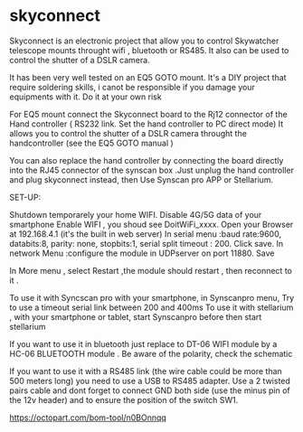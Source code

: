 # skyconnect



Skyconnect is an electronic project that allow you to control Skywatcher telescope mounts throught wifi , bluetooth or RS485. 
It also can be used to control the shutter of a DSLR camera.

It has been very well tested on an EQ5 GOTO mount.
It's a DIY project that require soldering skills, i canot be responsible if you damage your equipments with it. Do it at your own risk

For EQ5 mount connect the Skyconnect board to the Rj12 connector of the Hand controller ( RS232 link. Set the hand controller to PC direct mode)
It allows you to control the shutter of a DSLR camera throught the handcontroller (see the EQ5 GOTO manual ) 

You can also replace the hand controller by connecting the board directly into the RJ45 connector of the synscan box .Just unplug the hand controller and plug skyconnect instead, then Use Synscan pro APP or Stellarium.

SET-UP:

Shutdown temporarely your home WIFI.
Disable 4G/5G data of your smartphone
Enable WIFI , you shoud see DoitWiFi_xxxx.
Open your Browser at 192.168.4.1 (it's the built in web server)
In serial menu :baud rate:9600, databits:8, parity: none, stopbits:1, serial split timeout : 200. Click save.
In network Menu :configure the module in UDPserver on port 11880. Save

In More menu , select Restart ,the module should restart , then reconnect to it . 

To use it with Syncscan pro with your smartphone, in Synscanpro menu, Try to use a timeout serial link between 200 and 400ms
To use it with stellarium , with your smartphone or tablet, start Synscanpro before then start stellarium

If you want to use it in bluetooth just replace to DT-06 WIFI module by a HC-06 BLUETOOTH module . Be aware of the polarity, check the schematic

If you want to use it with a RS485 link (the wire cable could be more than 500 meters long) you need to use a USB to RS485 adapter.
Use a 2 twisted pairs cable and dont forget to connect GND both side (use the minus pin of the 12v header) and to ensure the position of the switch SW1.

https://octopart.com/bom-tool/n0BOnnqq
